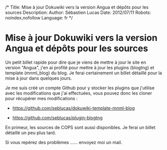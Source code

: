 /*
Title: Mise à jour Dokuwiki vers la version Angua et dépôts pour les sources
Description: 
Author: Sébastien Lucas
Date: 2012/07/11
Robots: noindex,nofollow
Language: fr
*/
# Mise à jour Dokuwiki vers la version Angua et dépôts pour les sources

Un petit billet rapide pour dire que je viens de mettre à jour le site en version "Angua", j'en ai profité pour mettre à jour les plugins (blogtng) et template (mnml_blog) du blog. Je ferai certainement un billet détaillé pour la mise à jour dans quelques jours.

Je me suis créé un compte Github pour y stocker les plugins que j'utilise avec les modifications que j'ai effectuées, vous pouvez donc les cloner pour récupérer mes modifications : 

*	https://github.com/seblucas/dokuwiki-template-mnml-blog

*	https://github.com/seblucas/plugin-blogtng

En primeur, les sources de COPS sont aussi disponibles. Je ferai un billet détaillé un peu plus tard.

Si vous repérez des problèmes ...... envoyez moi un mail.
